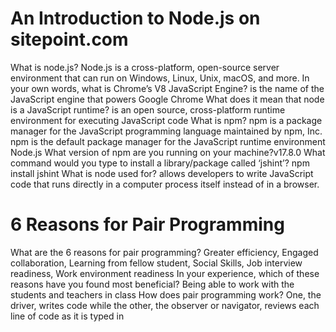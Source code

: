 # An Introduction to Node.js on sitepoint.com

What is node.js? Node.js is a cross-platform, open-source server environment that can run on Windows, Linux, Unix, macOS, and more. 
In your own words, what is Chrome’s V8 JavaScript Engine? is the name of the JavaScript engine that powers Google Chrome
What does it mean that node is a JavaScript runtime? is an open source, cross-platform runtime environment for executing JavaScript code
What is npm? npm is a package manager for the JavaScript programming language maintained by npm, Inc. npm is the default package manager for the JavaScript runtime environment Node.js
What version of npm are you running on your machine?v17.8.0
What command would you type to install a library/package called ‘jshint’? npm install jshint
What is node used for? allows developers to write JavaScript code that runs directly in a computer process itself instead of in a browser. 

# 6 Reasons for Pair Programming

What are the 6 reasons for pair programming? Greater efficiency, Engaged collaboration,  Learning from fellow student, Social Skills, Job interview readiness, Work environment readiness
In your experience, which of these reasons have you found most beneficial? Being able to work with the students and teachers in class
How does pair programming work? One, the driver, writes code while the other, the observer or navigator, reviews each line of code as it is typed in